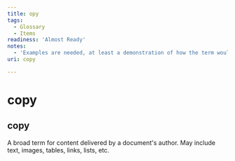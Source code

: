 ```yaml
---
title: opy
tags:
  - Glossary
  - Items
readiness: 'Almost Ready'
notes:
  - 'Examples are needed, at least a demonstration of how the term would be used in a sentence. This needs to be done especially for overloaded terms like this one.'
uri: copy

---
```

# copy

## copy

A broad term for content delivered by a document's author. May include text, images, tables, links, lists, etc.


